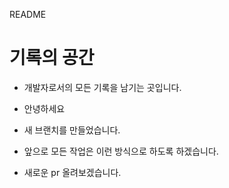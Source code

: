 README

#  기록의 공간
- 개발자로서의 모든 기록을 남기는 곳입니다.
- 안녕하세요

-  새 브랜치를 만들었습니다.
  - 앞으로 모든 작업은 이런 방식으로 하도록 하겠습니다.
  - 새로운 pr 올려보겠습니다.